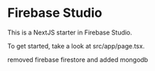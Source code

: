 # Firebase Studio

This is a NextJS starter in Firebase Studio.

To get started, take a look at src/app/page.tsx.


removed firebase firestore and added mongodb
